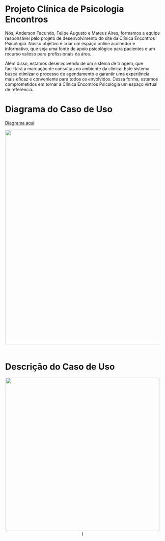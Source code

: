 # Projeto Clínica de Psicologia Encontros
Nós, Anderson Facundo, Felipe Augusto e Mateus Aires, formamos a equipe responsável pelo projeto de desenvolvimento do site da Clínica Encontros Psicologia. Nosso objetivo é criar um espaço online acolhedor e informativo, que seja uma fonte de apoio psicológico para pacientes e um recurso valioso para profissionais da área.

Além disso, estamos desenvolvendo de um sistema de triagem, que facilitará a marcação de consultas no ambiente da clínica. Este sistema busca otimizar o processo de agendamento e garantir uma experiência mais eficaz e conveniente para todos os envolvidos. Dessa forma, estamos comprometidos em tornar a Clínica Encontros Psicologia um espaço virtual de referência.

# Diagrama do Caso de Uso
[Diagrama aqui](https://lucid.app/lucidchart/86063e43-abce-4347-8711-ff587eb168d4/edit?invitationId=inv_7785901f-4d76-475c-bbe6-4cd5a99ab6ea&page=0_0#)

<div align="center">
  <img src="https://github.com/mateuaires/ProjetoFinal/assets/137817410/e58e9462-9ad2-41b8-9f12-2451414c3391" width="700px"/>
</div>

<br>

# Descrição do Caso de Uso
<div align="center">
<img src="https://github.com/mateuaires/ProjetoFinal/assets/137817410/1a8d65a6-587d-4f27-863a-4d47db62295d" width="500px"/>)
</div>

